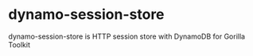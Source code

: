 # dynamo-session-store

dynamo-session-store is HTTP session store with DynamoDB for Gorilla Toolkit